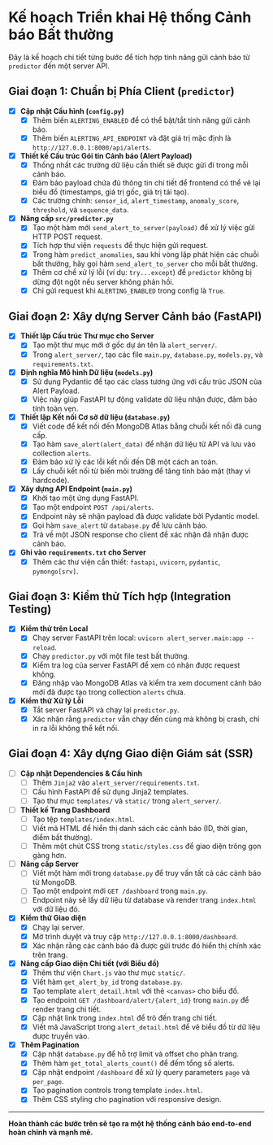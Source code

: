# Kế hoạch Triển khai Hệ thống Cảnh báo Bất thường

Đây là kế hoạch chi tiết từng bước để tích hợp tính năng gửi cảnh báo từ `predictor` đến một server API.

## Giai đoạn 1: Chuẩn bị Phía Client (`predictor`)

-   [x] **Cập nhật Cấu hình (`config.py`)**
    -   [x] Thêm biến `ALERTING_ENABLED` để có thể bật/tắt tính năng gửi cảnh báo.
    -   [x] Thêm biến `ALERTING_API_ENDPOINT` và đặt giá trị mặc định là `http://127.0.0.1:8000/api/alerts`.

-   [x] **Thiết kế Cấu trúc Gói tin Cảnh báo (Alert Payload)**
    -   [x] Thống nhất các trường dữ liệu cần thiết sẽ được gửi đi trong mỗi cảnh báo.
    -   [x] Đảm bảo payload chứa đủ thông tin chi tiết để frontend có thể vẽ lại biểu đồ (timestamps, giá trị gốc, giá trị tái tạo).
    -   [x] Các trường chính: `sensor_id`, `alert_timestamp`, `anomaly_score`, `threshold`, và `sequence_data`.

-   [x] **Nâng cấp `src/predictor.py`**
    -   [x] Tạo một hàm mới `send_alert_to_server(payload)` để xử lý việc gửi HTTP POST request.
    -   [x] Tích hợp thư viện `requests` để thực hiện gửi request.
    -   [x] Trong hàm `predict_anomalies`, sau khi vòng lặp phát hiện các chuỗi bất thường, hãy gọi hàm `send_alert_to_server` cho mỗi bất thường.
    -   [x] Thêm cơ chế xử lý lỗi (ví dụ: `try...except`) để `predictor` không bị dừng đột ngột nếu server không phản hồi.
    -   [x] Chỉ gửi request khi `ALERTING_ENABLED` trong config là `True`.

## Giai đoạn 2: Xây dựng Server Cảnh báo (FastAPI)

-   [x] **Thiết lập Cấu trúc Thư mục cho Server**
    -   [x] Tạo một thư mục mới ở gốc dự án tên là `alert_server/`.
    -   [x] Trong `alert_server/`, tạo các file `main.py`, `database.py`, `models.py`, và `requirements.txt`.

-   [x] **Định nghĩa Mô hình Dữ liệu (`models.py`)**
    -   [x] Sử dụng Pydantic để tạo các class tương ứng với cấu trúc JSON của Alert Payload.
    -   [x] Việc này giúp FastAPI tự động validate dữ liệu nhận được, đảm bảo tính toàn vẹn.

-   [x] **Thiết lập Kết nối Cơ sở dữ liệu (`database.py`)**
    -   [x] Viết code để kết nối đến MongoDB Atlas bằng chuỗi kết nối đã cung cấp.
    -   [x] Tạo hàm `save_alert(alert_data)` để nhận dữ liệu từ API và lưu vào collection `alerts`.
    -   [x] Đảm bảo xử lý các lỗi kết nối đến DB một cách an toàn.
    -   [x] Lấy chuỗi kết nối từ biến môi trường để tăng tính bảo mật (thay vì hardcode).

-   [x] **Xây dựng API Endpoint (`main.py`)**
    -   [x] Khởi tạo một ứng dụng FastAPI.
    -   [x] Tạo một endpoint `POST /api/alerts`.
    -   [x] Endpoint này sẽ nhận payload đã được validate bởi Pydantic model.
    -   [x] Gọi hàm `save_alert` từ `database.py` để lưu cảnh báo.
    -   [x] Trả về một JSON response cho client để xác nhận đã nhận được cảnh báo.

-   [x] **Ghi vào `requirements.txt` cho Server**
    -   [x] Thêm các thư viện cần thiết: `fastapi`, `uvicorn`, `pydantic`, `pymongo[srv]`.

## Giai đoạn 3: Kiểm thử Tích hợp (Integration Testing)

-   [x] **Kiểm thử trên Local**
    -   [x] Chạy server FastAPI trên local: `uvicorn alert_server.main:app --reload`.
    -   [x] Chạy `predictor.py` với một file test bất thường.
    -   [x] Kiểm tra log của server FastAPI để xem có nhận được request không.
    -   [x] Đăng nhập vào MongoDB Atlas và kiểm tra xem document cảnh báo mới đã được tạo trong collection `alerts` chưa.

-   [x] **Kiểm thử Xử lý Lỗi**
    -   [x] Tắt server FastAPI và chạy lại `predictor.py`.
    -   [x] Xác nhận rằng `predictor` vẫn chạy đến cùng mà không bị crash, chỉ in ra lỗi không thể kết nối.

## Giai đoạn 4: Xây dựng Giao diện Giám sát (SSR)

-   [ ] **Cập nhật Dependencies & Cấu hình**
    -   [ ] Thêm `Jinja2` vào `alert_server/requirements.txt`.
    -   [ ] Cấu hình FastAPI để sử dụng Jinja2 templates.
    -   [ ] Tạo thư mục `templates/` và `static/` trong `alert_server/`.

-   [ ] **Thiết kế Trang Dashboard**
    -   [ ] Tạo tệp `templates/index.html`.
    -   [ ] Viết mã HTML để hiển thị danh sách các cảnh báo (ID, thời gian, điểm bất thường).
    -   [ ] Thêm một chút CSS trong `static/styles.css` để giao diện trông gọn gàng hơn.

-   [ ] **Nâng cấp Server**
    -   [ ] Viết một hàm mới trong `database.py` để truy vấn tất cả các cảnh báo từ MongoDB.
    -   [ ] Tạo một endpoint mới `GET /dashboard` trong `main.py`.
    -   [ ] Endpoint này sẽ lấy dữ liệu từ database và render trang `index.html` với dữ liệu đó.

-   [x] **Kiểm thử Giao diện**
    -   [x] Chạy lại server.
    -   [x] Mở trình duyệt và truy cập `http://127.0.0.1:8000/dashboard`.
    -   [x] Xác nhận rằng các cảnh báo đã được gửi trước đó hiển thị chính xác trên trang.

-   [x] **Nâng cấp Giao diện Chi tiết (với Biểu đồ)**
    -   [x] Thêm thư viện `Chart.js` vào thư mục `static/`.
    -   [x] Viết hàm `get_alert_by_id` trong `database.py`.
    -   [x] Tạo template `alert_detail.html` với thẻ `<canvas>` cho biểu đồ.
    -   [x] Tạo endpoint `GET /dashboard/alert/{alert_id}` trong `main.py` để render trang chi tiết.
    -   [x] Cập nhật link trong `index.html` để trỏ đến trang chi tiết.
    -   [x] Viết mã JavaScript trong `alert_detail.html` để vẽ biểu đồ từ dữ liệu được truyền vào.

-   [x] **Thêm Pagination**
    -   [x] Cập nhật `database.py` để hỗ trợ limit và offset cho phân trang.
    -   [x] Thêm hàm `get_total_alerts_count()` để đếm tổng số alerts.
    -   [x] Cập nhật endpoint `/dashboard` để xử lý query parameters `page` và `per_page`.
    -   [x] Tạo pagination controls trong template `index.html`.
    -   [x] Thêm CSS styling cho pagination với responsive design.

---
**Hoàn thành các bước trên sẽ tạo ra một hệ thống cảnh báo end-to-end hoàn chỉnh và mạnh mẽ.**
